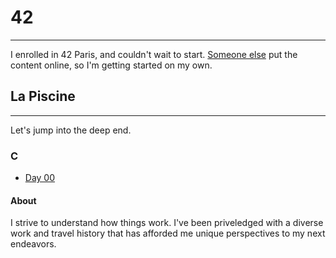 # 42
---

I enrolled in 42 Paris, and couldn't wait to start. [Someone else](https://github.com/Binary-Hackers "Binary-Hackers GitHub Account") put the content online, so I'm getting started on my own.

## La Piscine

---

Let's jump into the deep end.


### C


- [Day 00]() <!-- link to next file -->


#### About


I strive to understand how things work. I've been priveledged with a diverse work and travel history that has afforded me unique perspectives to my next endeavors. 
